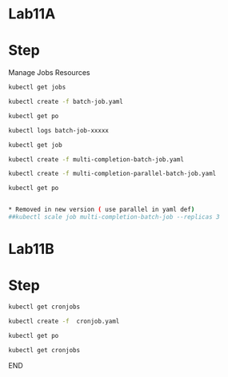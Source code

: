 
# Lab11A

# Step 
Manage Jobs Resources 

```sh
kubectl get jobs

kubectl create -f batch-job.yaml

kubectl get po

kubectl logs batch-job-xxxxx

kubectl get job

kubectl create -f multi-completion-batch-job.yaml

kubectl create -f multi-completion-parallel-batch-job.yaml

kubectl get po


* Removed in new version ( use parallel in yaml def)
##kubectl scale job multi-completion-batch-job --replicas 3
```

# Lab11B

# Step 

```sh
kubectl get cronjobs

kubectl create -f  cronjob.yaml

kubectl get po 

kubectl get cronjobs
```
END